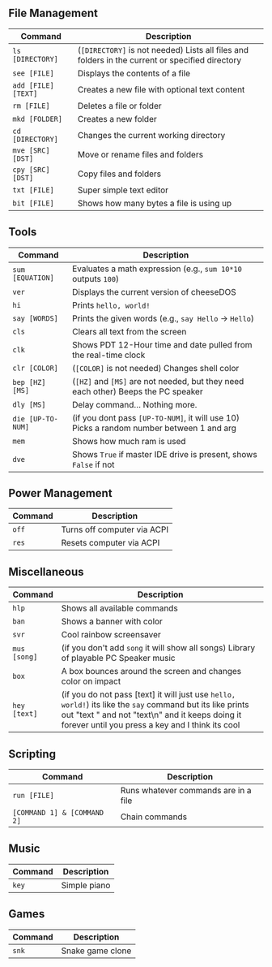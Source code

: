 ## File Management

| Command              | Description                                                                 |
|----------------------|-----------------------------------------------------------------------------|
| `ls [DIRECTORY]`     | (`[DIRECTORY]` is not needed) Lists all files and folders in the current or specified directory |
| `see [FILE]`         | Displays the contents of a file                                             |
| `add [FILE] [TEXT]`  | Creates a new file with optional text content                               |
| `rm [FILE]`          | Deletes a file or folder                                                    |
| `mkd [FOLDER]`       | Creates a new folder                                                        |
| `cd [DIRECTORY]`     | Changes the current working directory                                       |
| `mve [SRC] [DST]`    | Move or rename files and folders                                            |
| `cpy [SRC] [DST]`    | Copy files and folders                                                      |
| `txt [FILE]`         | Super simple text editor                                                    |
| `bit [FILE]`         | Shows how many bytes a file is using up                                     |

## Tools

| Command              | Description                                                                 |
|----------------------|-----------------------------------------------------------------------------|
| `sum [EQUATION]`     | Evaluates a math expression (e.g., `sum 10*10` outputs `100`)               |
| `ver`                | Displays the current version of cheeseDOS                                   |
| `hi`                 | Prints `hello, world!`                                                      |
| `say [WORDS]`        | Prints the given words (e.g., `say Hello` → `Hello`)                        |
| `cls`                | Clears all text from the screen                                             |
| `clk`                | Shows PDT 12-Hour time and date pulled from the real-time clock             |                        
| `clr [COLOR]`        | (`[COLOR]` is not needed) Changes shell color                                 |
| `bep [HZ] [MS]`      | (`[HZ]` and `[MS]` are not needed, but they need each other) Beeps the PC speaker |
| `dly [MS]`           | Delay command… Nothing more.                                               |    
| `die [UP-TO-NUM]`    | (if you dont pass `[UP-TO-NUM]`, it will use 10) Picks a random number between 1 and arg                 |
| `mem`                | Shows how much ram is used                                                  |  
| `dve`                | Shows `True` if master IDE drive is present, shows `False` if not                     |                                  
                                   

## Power Management

| Command              | Description                                                                 |
|----------------------|-----------------------------------------------------------------------------|
| `off`                | Turns off computer via ACPI                                                 |
| `res`                | Resets computer via ACPI                                                    |

## Miscellaneous

| Command              | Description                                                                 |
|----------------------|-----------------------------------------------------------------------------|
| `hlp`                | Shows all available commands                                                |
| `ban`                | Shows a banner with color                                                   |
| `svr`                | Cool rainbow screensaver                                                    |
| `mus [song]`         | (if you don't add `song` it will show all songs) Library of playable PC Speaker music |
| `box`                | A box bounces around the screen and changes color on impact                  |
| `hey [text]`         | (if you do not pass [text] it will just use `hello, world!`) its like the `say` command but its like prints out "text " and not "text\n" and it keeps doing it forever until you press a key and I think its cool |

## Scripting

| Command              | Description                                                                 |
|----------------------|-----------------------------------------------------------------------------|
| `run [FILE]`         | Runs whatever commands are in a file                                        |
| `[COMMAND 1] & [COMMAND 2]` | Chain commands                                                       |

## Music

| Command | Description      |
|---------|------------------|
| `key`   | Simple piano     |              

## Games

| Command | Description      |
|---------|------------------|
| `snk`   | Snake game clone |                                        

